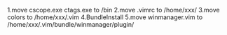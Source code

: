 1.move cscope.exe ctags.exe to /bin
2.move .vimrc to /home/xxx/
3.move colors to /home/xxx/.vim
4.BundleInstall
5.move winmanager.vim to /home/xxx/.vim/bundle/winmanager/plugin/
